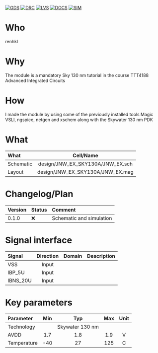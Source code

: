 
[![GDS](../../actions/workflows/gds.yaml/badge.svg)](../../actions/workflows/gds.yaml)
[![DRC](../../actions/workflows/drc.yaml/badge.svg)](../../actions/workflows/drc.yaml)
[![LVS](../../actions/workflows/lvs.yaml/badge.svg)](../../actions/workflows/lvs.yaml)
[![DOCS](../../actions/workflows/docs.yaml/badge.svg)](../../actions/workflows/docs.yaml)
[![SIM](../../actions/workflows/sim.yaml/badge.svg)](../../actions/workflows/sim.yaml)

# Who
renhkl

# Why
The module is a mandatory Sky 130 nm tutorial in the course TTT4188 Advanced Integrated Circuits

# How
I made the module by using some of the previously installed tools Magic VSLI, ngspice, netgen and xschem along with the Skywater 130 nm PDK
<explain short how you made this module>


# What

| What            |        Cell/Name                 |
|:--------------  | :-------------------------------:|
| Schematic       | design/JNW_EX_SKY130A/JNW_EX.sch |
| Layout          | design/JNW_EX_SKY130A/JNW_EX.mag |


# Changelog/Plan

| Version | Status | Comment            |
|:-------|:--------|:-------------------|
|0.1.0 | :x: | Schematic and simulation |


# Signal interface

| Signal       | Direction | Domain  | Description            |
|:------------ |:---------:|:-------:|:-----------------------|
| VSS          | Input     |         |                        |
| IBP_5U       | Input     |         |                        |
| IBNS_20U     | Input     |         |                        |


# Key parameters

| Parameter           | Min     | Typ             | Max     | Unit  |
|:--------------------|:-------:|:---------------:|:-------:|:-----:|
| Technology          |         | Skywater 130 nm |         |       |
| AVDD                | 1.7     | 1.8             | 1.9     | V     |
| Temperature         | -40     | 27              | 125     | C     |
